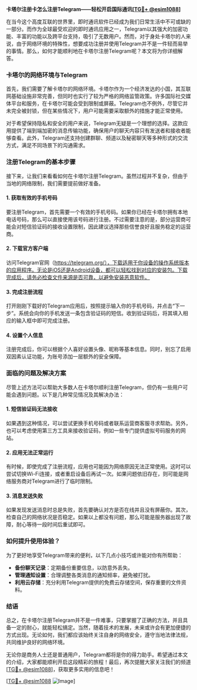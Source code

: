 **卡塔尔注册卡怎么注册Telegram——轻松开启国际通讯[[TG💪+ @esim1088](https://t.me/s/esim1088)]**

在当今这个高度互联的世界里，即时通讯软件已经成为我们日常生活中不可或缺的一部分。而作为全球最受欢迎的即时通讯应用之一，Telegram以其强大的加密功能、丰富的功能以及跨平台支持，吸引了无数用户。然而，对于身处卡塔尔的人来说，由于网络环境的特殊性，想要成功注册并使用Telegram并不是一件轻而易举的事情。那么，如何才能顺利地在卡塔尔注册Telegram呢？本文将为你详细解答。

### 卡塔尔的网络环境与Telegram

首先，我们需要了解卡塔尔的网络环境。卡塔尔作为一个经济发达的小国，其互联网基础设施非常完善，但同时也实行了较为严格的网络监管政策。许多国际社交媒体平台和服务，在卡塔尔可能会受到限制或屏蔽。Telegram也不例外，尽管它并未完全被封锁，但在某些情况下，用户可能需要采取额外的措施才能正常使用。

对于希望保持隐私和安全的用户来说，Telegram无疑是一个理想的选择。这款应用提供了端到端加密的消息传输功能，确保用户的聊天内容只有发送者和接收者能够查看。此外，Telegram还支持创建群聊、频道以及秘密聊天等多种形式的交流方式，满足不同场景下的沟通需求。

### 注册Telegram的基本步骤

接下来，让我们来看看如何在卡塔尔注册Telegram。虽然过程并不复杂，但由于当地的网络限制，我们需要提前做好准备。

#### 1. 获取有效的手机号码

要注册Telegram，首先需要一个有效的手机号码。如果你已经在卡塔尔拥有本地电话号码，那么可以直接使用该号码进行注册。不过需要注意的是，部分运营商可能会对短信验证码的接收设置限制，因此建议选择那些信誉良好且服务稳定的运营商。

#### 2. 下载官方客户端

访问Telegram官网（https://telegram.org/），下载适用于你设备的操作系统版本的应用程序。无论是iOS还是Android设备，都可以轻松找到对应的安装包。下载完成后，请务必检查文件来源是否可靠，以避免安装恶意软件。

#### 3. 完成注册流程

打开刚刚下载好的Telegram应用后，按照提示输入你的手机号码，并点击“下一步”。系统会向你的手机发送一条包含验证码的短信。收到验证码后，将其填入相应的输入框中即可完成注册。

#### 4. 设置个人信息

注册完成后，你可以根据个人喜好设置头像、昵称等基本信息。同时，别忘了启用双因素认证功能，为账号添加一层额外的安全保障。

### 面临的问题及解决方案

尽管上述方法可以帮助大多数人在卡塔尔顺利注册Telegram，但仍有一些用户可能会遇到问题。以下是几种常见情况及其解决办法：

#### 1. 短信验证码无法接收

如果遇到这种情况，可以尝试更换手机号码或者联系运营商客服寻求帮助。另外，也可以考虑使用第三方工具来接收验证码，例如一些专门提供虚拟号码服务的网站。

#### 2. 应用无法正常运行

有时候，即使完成了注册流程，应用也可能因为网络原因无法正常使用。这时可以尝试切换Wi-Fi连接，或者重启设备后再试一次。如果问题依旧存在，则可能是网络服务商对Telegram进行了临时限制。

#### 3. 消息发送失败

如果发现发送消息时总是失败，首先要确认对方是否在线并且没有屏蔽你。其次，检查自己的网络状况是否稳定。如果以上都没有问题，那么可能是服务器出现了故障，耐心等待一段时间后重试即可。

### 如何提升使用体验？

为了更好地享受Telegram带来的便利，以下几点小技巧或许能对你有所帮助：

- **备份聊天记录**：定期备份重要信息，以防意外丢失。
- **管理通知设置**：合理调整各类消息的通知频率，避免被打扰。
- **利用云存储**：充分利用Telegram提供的免费云存储空间，保存重要的文件资料。

### 结语

总之，在卡塔尔注册Telegram并不是一件难事，只要掌握了正确的方法，并且具备一定的耐心，就能轻松搞定。当然，随着技术的发展，未来或许会有更加便捷的方式出现。无论如何，我们都应该始终关注自身的网络安全，遵守当地法律法规，共同维护良好的网络环境。

无论你是商务人士还是普通用户，Telegram都将是你的得力助手。希望通过本文的介绍，大家都能顺利开启这段精彩的旅程！最后，再次提醒大家关注我们的频道[[TG💪+ @esim1088](https://t.me/s/esim1088)]，获取更多实用的信息吧！

[[TG💪+ @esim1088](https://t.me/s/esim1088) ![Image](https://i.postimg.cc/4NQfJmqS/Snipaste-2025-05-13-00-14-12.png)]